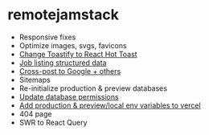 # remotejamstack

- Responsive fixes
- Optimize images, svgs, favicons
- [Change Toastify to React Hot Toast](https://github.com/timolins/react-hot-toast)
- [Job listing structured data](https://developers.google.com/search/docs/data-types/job-posting#definitions)
- [Cross-post to Google + others](https://www.betterteam.com/free-job-posting-sites)
- Sitemaps
- Re-initialize production & preview databases
- [Update database permissions](https://react-2025-docs.vercel.app/firebase/security-rules)
- [Add production & preview/local env variables to vercel](https://vercel.com)
- 404 page
- SWR to React Query